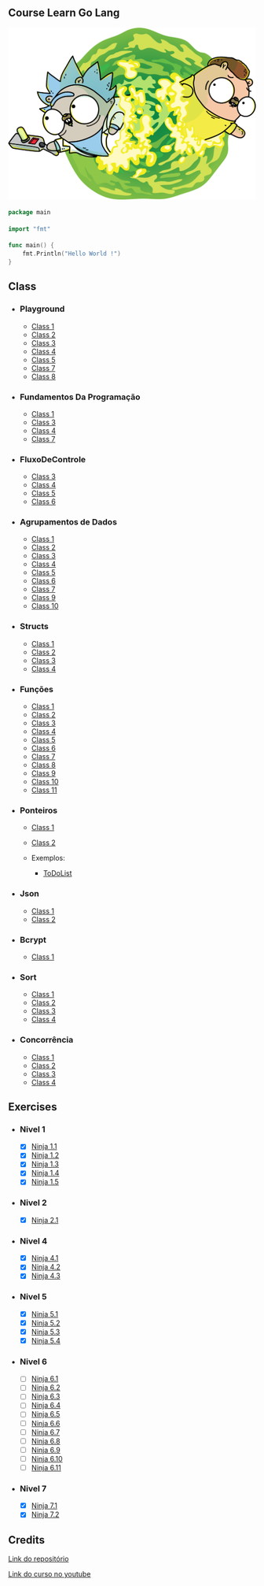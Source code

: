 ## Course Learn Go Lang

![Capa](_Assets/capa.png)


```go
package main

import "fmt"

func main() {
	fmt.Println("Hello World !")
}
```
## Class   

* ### Playground
  - [Class 1](Playground/01-aula.go)
  - [Class 2](Playground/02-aula.go)
  - [Class 3](Playground/03-aula.go)
  - [Class 4](Playground/04-aula.go)
  - [Class 5](Playground/05-aula.go)
  - [Class 7](Playground/07-aula.go)
  - [Class 8](Playground/08-aula.go)
* ### Fundamentos Da Programação
  - [Class 1](FundamentosdaProgramação/01-aula.go)
  - [Class 3](FundamentosdaProgramação/03-aula.go)
  - [Class 4](FundamentosdaProgramação/04-aula.go)
  - [Class 7](FundamentosdaProgramação/07-aula.go)
* ### FluxoDeControle
  - [Class 3](FluxoDeControle/03-aula.go)
  - [Class 4](FluxoDeControle/04-aula.go)
  - [Class 5](FluxoDeControle/05-aula.go)
  - [Class 6](FluxoDeControle/06-aula.go)
* ### Agrupamentos de Dados
  - [Class 1](AgrupamentosDeDados/01-aula.go)
  - [Class 2](AgrupamentosDeDados/02-aula.go)
  - [Class 3](AgrupamentosDeDados/03-aula.go)
  - [Class 4](AgrupamentosDeDados/04-aula.go)
  - [Class 5](AgrupamentosDeDados/05-aula.go)
  - [Class 6](AgrupamentosDeDados/06-aula.go)
  - [Class 7](AgrupamentosDeDados/07-aula.go)
  - [Class 9](AgrupamentosDeDados/09-aula.go)
  - [Class 10](AgrupamentosDeDados/10-aula.go)
* ### Structs
  - [Class 1](Structs/01-aula.go)
  - [Class 2](Structs/02-aula.go)
  - [Class 3](Structs/03-aula.go)
  - [Class 4](Structs/04-aula.go)

* ### Funções
  - [Class 1](Funções/01-aula.go)
  - [Class 2](Funções/02-aula.go)
  - [Class 3](Funções/03-aula.go)
  - [Class 4](Funções/04-aula.go)
  - [Class 5](Funções/05-aula.go)
  - [Class 6](Funções/06-aula.go)
  - [Class 7](Funções/07-aula.go)
  - [Class 8](Funções/08-aula.go)
  - [Class 9](Funções/09-aula.go)
  - [Class 10](Funções/10-aula.go)
  - [Class 11](Funções/11-aula.go)

* ### Ponteiros
  - [Class 1](Ponteiro/01-aula.go)
  - [Class 2](Ponteiro/02-aula.go)

  - Exemplos:
    - [ToDoList](Ponteiro/ToDoList/to_do_list.go)
* ### Json
  - [Class 1](Json/01-aula.go)
  - [Class 2](Json/02-aula.go)

* ### Bcrypt
  - [Class 1](bcrypt/01-aula.go)

* ### Sort
  - [Class 1](Sort/01-aula.go)
  - [Class 2](Sort/02-aula.go)
  - [Class 3](Sort/03-aula.go)
  - [Class 4](Sort/04-aula.go)

* ### Concorrência
  - [Class 1](Concorrência/01-aula.go)
  - [Class 2](Concorrência/02-aula.go)
  - [Class 3](Concorrência/03-aula.go)
  - [Class 4](Concorrência/04-aula.go)

## Exercises  
* ### Nivel 1
  - [X] [Ninja 1.1](Exercícios/01-Nivel/01-exercicio.go) 
  - [X] [Ninja 1.2](Exercícios/01-Nivel/02-exercicio.go) 
  - [X] [Ninja 1.3](Exercícios/01-Nivel/03-exercicio.go) 
  - [X] [Ninja 1.4](Exercícios/01-Nivel/04-exercicio.go) 
  - [X] [Ninja 1.5](Exercícios/01-Nivel/05-exercicio.go) 
* ### Nivel 2
  - [X] [Ninja 2.1](Exercícios/02-Nivel/01-exercicio.go) 
* ### Nivel 4
  - [X] [Ninja 4.1](Exercícios/04-Nivel/01-exercicio.go) 
  - [X] [Ninja 4.2](Exercícios/04-Nivel/02-exercicio.go) 
  - [X] [Ninja 4.3](Exercícios/04-Nivel/03-exercicio.go) 

* ### Nivel 5
  - [X] [Ninja 5.1](Exercícios/05-Nivel/01-exercicio.go) 
  - [X] [Ninja 5.2](Exercícios/05-Nivel/02-exercicio.go) 
  - [X] [Ninja 5.3](Exercícios/05-Nivel/03-exercicio.go) 
  - [X] [Ninja 5.4](Exercícios/05-Nivel/04-exercicio.go) 
* ### Nivel 6
  - [ ] [Ninja 6.1](Exercícios/06-Nivel/01-exercicio.go) 
  - [ ] [Ninja 6.2](Exercícios/06-Nivel/02-exercicio.go) 
  - [ ] [Ninja 6.3](Exercícios/06-Nivel/03-exercicio.go) 
  - [ ] [Ninja 6.4](Exercícios/06-Nivel/04-exercicio.go) 
  - [ ] [Ninja 6.5](Exercícios/06-Nivel/06-exercicio.go) 
  - [ ] [Ninja 6.6](Exercícios/06-Nivel/06-exercicio.go) 
  - [ ] [Ninja 6.7](Exercícios/06-Nivel/07-exercicio.go) 
  - [ ] [Ninja 6.8](Exercícios/06-Nivel/08-exercicio.go) 
  - [ ] [Ninja 6.9](Exercícios/06-Nivel/09-exercicio.go) 
  - [ ] [Ninja 6.10](Exercícios/06-Nivel/10-exercicio.go) 
  - [ ] [Ninja 6.11](Exercícios/06-Nivel/11-exercicio.go) 

* ### Nivel 7
  - [X] [Ninja 7.1](Exercícios/07-Nivel/01-exercicio.go) 
  - [X] [Ninja 7.2](Exercícios/07-Nivel/02-exercicio.go) 

## Credits
[Link do repositório](https://github.com/ellenkorbes/aprendago)

[Link do curso no youtube](https://www.youtube.com/playlist?list=PLCKpcjBB_VlBsxJ9IseNxFllf-UFEXOdg) 
